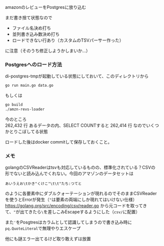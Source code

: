 amazonのレビューをPostgresに放り込む

まだ書き捨て状態なので

- ファイル名決め打ち
- 並列書き込み数決め打ち
- ロードできない行あり（カスタムのTSVパーサー作った）

に注意（そのうち修正しようかしまいか...）

### Postgresへのロード方法
di-postgres-tmpが起動している状態にしておいて、このディレクトリから

```sh
go run main.go data.go
```

もしくは
```sh
go build
./amzn-revs-loader
```

今のところ  
262,432 行 あるデータの内、SELECT COUNTすると 
262,414 行
なのでいくつかとりこぼしてる状態

ロードした後はdocker commitして保存しておくこと。


### メモ
golangのCSVReaderはtsvも対応しているものの、標準化されている？CSVの形でないと読み込んでくれない。今回のアマゾンのデータセットは

```
あいうえお\tかき"くけこ"\t\t"たち:つてと
```

のように各要素中にダブルクォーテーションが現れるのでそのままCSVReaderを使うとErrorが発生（`"`は要素の両端にしか現れてはいけない仕様）  
https://golang.org/src/encoding/csv/reader.go から元コードを取ってきて、`"`が出てきたら`\`を差しこみEscapeするようにした（`csv/`に配置）

また`'`をPosgtresはカラムとして認識してしまうので書き込み時に`pq.QuoteLiteral`で無理やりエスケープ

他にも謎エラー出てるけど取り敢えずは放置